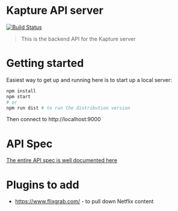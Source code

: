 # Kapture API server

[![Build Status](https://travis-ci.org/kapturebox/server.svg?branch=master)](https://travis-ci.org/kapturebox/server)

> This is the backend API for the Kapture server

# Getting started

Easiest way to get up and running here is to start up a local server:

```bash
npm install
npm start
# or
npm run dist # to run the distribution version
```

Then connect to http://localhost:9000



# API Spec

[The entire API spec is well documented here](https://kapture.docs.stoplight.io)


# Plugins to add

- https://www.flixgrab.com/ - to pull down Netflix content

